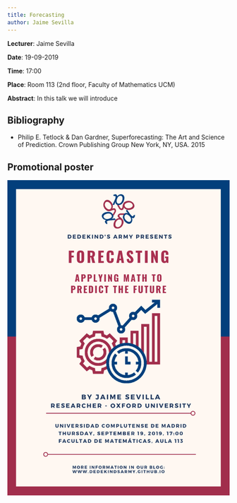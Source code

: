 ```yaml
---
title: Forecasting
author: Jaime Sevilla
---
```

**Lecturer**: Jaime Sevilla

**Date**: 19-09-2019

**Time**: 17:00

**Place**: Room 113 (2nd floor, Faculty of Mathematics UCM)

**Abstract**: 
In this talk we will introduce 

## Bibliography

* Philip E. Tetlock & Dan Gardner, Superforecasting: The Art and Science of Prediction. Crown Publishing Group New York, NY, USA. 2015

## Promotional poster
<img src="/images/posters/forecasting.png" alt="Poster" style="width: 750px;"/>
